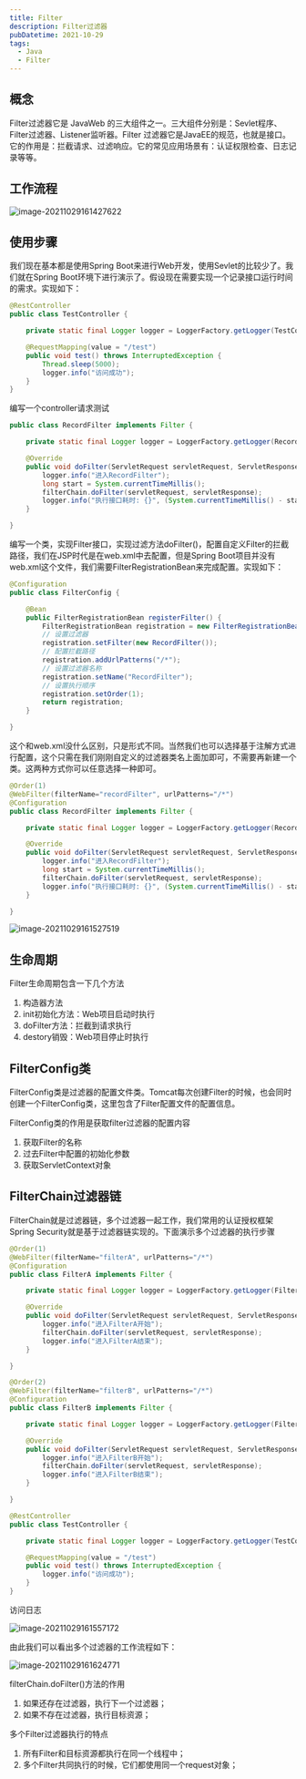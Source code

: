 ```yaml
---
title: Filter
description: Filter过滤器
pubDatetime: 2021-10-29
tags:
  - Java
  - Filter
---
```


## 概念


Filter过滤器它是 JavaWeb 的三大组件之一。三大组件分别是：Sevlet程序、Filter过滤器、Listener监听器。Filter 过滤器它是JavaEE的规范，也就是接口。它的作用是：拦截请求、过滤响应。它的常见应用场景有：认证权限检查、日志记录等等。
## 工作流程

![image-20211029161427622](https://cxhello.oss-cn-beijing.aliyuncs.com/image/image-20211029161427622.png)


## 使用步骤


我们现在基本都是使用Spring Boot来进行Web开发，使用Sevlet的比较少了。我们就在Spring Boot环境下进行演示了。假设现在需要实现一个记录接口运行时间的需求。实现如下：
​

```java
@RestController
public class TestController {

    private static final Logger logger = LoggerFactory.getLogger(TestController.class);

    @RequestMapping(value = "/test")
    public void test() throws InterruptedException {
        Thread.sleep(5000);
        logger.info("访问成功");
    }
}
```
编写一个controller请求测试
```java
public class RecordFilter implements Filter {

    private static final Logger logger = LoggerFactory.getLogger(RecordFilter.class);

    @Override
    public void doFilter(ServletRequest servletRequest, ServletResponse servletResponse, FilterChain filterChain) throws IOException, ServletException {
        logger.info("进入RecordFilter");
        long start = System.currentTimeMillis();
        filterChain.doFilter(servletRequest, servletResponse);
        logger.info("执行接口耗时: {}", (System.currentTimeMillis() - start));
    }

}
```
编写一个类，实现Filter接口，实现过滤方法doFilter()，配置自定义Filter的拦截路径，我们在JSP时代是在web.xml中去配置，但是Spring Boot项目并没有web.xml这个文件，我们需要FilterRegistrationBean来完成配置。实现如下：


```java
@Configuration
public class FilterConfig {

    @Bean
    public FilterRegistrationBean registerFilter() {
        FilterRegistrationBean registration = new FilterRegistrationBean();
        // 设置过滤器
        registration.setFilter(new RecordFilter());
        // 配置拦截路径
        registration.addUrlPatterns("/*");
        // 设置过滤器名称
        registration.setName("RecordFilter");
        // 设置执行顺序
        registration.setOrder(1);
        return registration;
    }

}
```
这个和web.xml没什么区别，只是形式不同。当然我们也可以选择基于注解方式进行配置，这个只需在我们刚刚自定义的过滤器类名上面加即可，不需要再新建一个类。这两种方式你可以任意选择一种即可。
​

```java
@Order(1)
@WebFilter(filterName="recordFilter", urlPatterns="/*")
@Configuration
public class RecordFilter implements Filter {

    private static final Logger logger = LoggerFactory.getLogger(RecordFilter.class);

    @Override
    public void doFilter(ServletRequest servletRequest, ServletResponse servletResponse, FilterChain filterChain) throws IOException, ServletException {
        logger.info("进入RecordFilter");
        long start = System.currentTimeMillis();
        filterChain.doFilter(servletRequest, servletResponse);
        logger.info("执行接口耗时: {}", (System.currentTimeMillis() - start));
    }

}
```
![image-20211029161527519](https://cxhello.oss-cn-beijing.aliyuncs.com/image/image-20211029161527519.png)
## 生命周期


Filter生命周期包含一下几个方法
​


1. 构造器方法
1. init初始化方法：Web项目启动时执行
1. doFilter方法：拦截到请求执行
1. destory销毁：Web项目停止时执行

## FilterConfig类

FilterConfig类是过滤器的配置文件类。Tomcat每次创建Filter的时候，也会同时创建一个FilterConfig类，这里包含了Filter配置文件的配置信息。
​

FilterConfig类的作用是获取filter过滤器的配置内容
​


1. 获取Filter的名称
1. 过去Filter中配置的初始化参数
1. 获取ServletContext对象

## FilterChain过滤器链


FilterChain就是过滤器链，多个过滤器一起工作，我们常用的认证授权框架Spring Security就是基于过滤器链实现的。下面演示多个过滤器的执行步骤
​

```java
@Order(1)
@WebFilter(filterName="filterA", urlPatterns="/*")
@Configuration
public class FilterA implements Filter {

    private static final Logger logger = LoggerFactory.getLogger(FilterA.class);

    @Override
    public void doFilter(ServletRequest servletRequest, ServletResponse servletResponse, FilterChain filterChain) throws IOException, ServletException {
        logger.info("进入FilterA开始");
        filterChain.doFilter(servletRequest, servletResponse);
        logger.info("进入FilterA结束");
    }

}
```
```java
@Order(2)
@WebFilter(filterName="filterB", urlPatterns="/*")
@Configuration
public class FilterB implements Filter {

    private static final Logger logger = LoggerFactory.getLogger(FilterB.class);

    @Override
    public void doFilter(ServletRequest servletRequest, ServletResponse servletResponse, FilterChain filterChain) throws IOException, ServletException {
        logger.info("进入FilterB开始");
        filterChain.doFilter(servletRequest, servletResponse);
        logger.info("进入FilterB结束");
    }

}
```
```java
@RestController
public class TestController {

    private static final Logger logger = LoggerFactory.getLogger(TestController.class);

    @RequestMapping(value = "/test")
    public void test() throws InterruptedException {
        logger.info("访问成功");
    }
}
```
访问日志

![image-20211029161557172](https://cxhello.oss-cn-beijing.aliyuncs.com/image/image-20211029161557172.png)

由此我们可以看出多个过滤器的工作流程如下：

![image-20211029161624771](https://cxhello.oss-cn-beijing.aliyuncs.com/image/image-20211029161624771.png)

filterChain.doFilter()方法的作用



1. 如果还存在过滤器，执行下一个过滤器；
1. 如果不存在过滤器，执行目标资源；



多个Filter过滤器执行的特点
​


1. 所有Filter和目标资源都执行在同一个线程中；
1. 多个Filter共同执行的时候，它们都使用同一个request对象；
